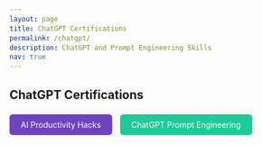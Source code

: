 ```yaml
---
layout: page
title: ChatGPT Certifications
permalink: /chatgpt/
description: ChatGPT and Prompt Engineering Skills
nav: true
---
```


## ChatGPT Certifications

<!-- AI Productivity Hacks -->
<a href="javascript:void(0)" onclick="document.getElementById('modal-chatgpt-productivity').style.display='block'" style="display:inline-block; padding:10px 20px; background:#6f42c1; color:white; border-radius:6px; text-decoration:none; margin: 5px 10px 15px 0;">
  AI Productivity Hacks
</a>
<div id="modal-chatgpt-productivity" style="display:none; position:fixed; top:0; left:0; width:100%; height:100%; background:rgba(0,0,0,0.8); z-index:1000;">
  <div style="position:relative; margin:5% auto; padding:20px; background:#fff; width:90%; max-width:800px; border-radius:12px;">
    <span onclick="document.getElementById('modal-chatgpt-productivity').style.display='none'" style="position:absolute; top:10px; right:20px; font-size:24px; cursor:pointer;">&times;</span>
    <img src="/assets/img/ChatGPT/AI_Productivity_Hacks.png" alt="AI Productivity Hacks" style="width:100%; height:auto; border-radius:8px;">
  </div>
</div>

<!-- ChatGPT Prompt Engineering -->
<a href="javascript:void(0)" onclick="document.getElementById('modal-chatgpt-prompt').style.display='block'" style="display:inline-block; padding:10px 20px; background:#20c997; color:white; border-radius:6px; text-decoration:none; margin: 5px 10px 15px 0;">
  ChatGPT Prompt Engineering
</a>
<div id="modal-chatgpt-prompt" style="display:none; position:fixed; top:0; left:0; width:100%; height:100%; background:rgba(0,0,0,0.8); z-index:1000;">
  <div style="position:relative; margin:5% auto; padding:20px; background:#fff; width:90%; max-width:800px; border-radius:12px;">
    <span onclick="document.getElementById('modal-chatgpt-prompt').style.display='none'" style="position:absolute; top:10px; right:20px; font-size:24px; cursor:pointer;">&times;</span>
    <img src="/assets/img/ChatGPT/ChatGPT_Prompt_Engineering.png" alt="ChatGPT Prompt Engineering" style="width:100%; height:auto; border-radius:8px;">
  </div>
</div>
